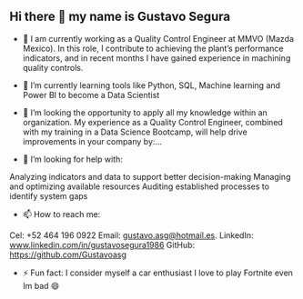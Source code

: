 ## Hi there 👋 my name is Gustavo Segura

- 🔭 I am currently working as a Quality Control Engineer at MMVO (Mazda Mexico). In this role, I contribute to achieving the plant’s performance indicators, and in recent months I have gained experience in machining quality controls.

- 🌱 I’m currently learning tools like Python, SQL, Machine learning and Power BI to become a Data Scientist

- 👯 I’m looking the opportunity to apply all my knowledge within an organization. My experience as a Quality Control Engineer, combined with my training in a Data Science Bootcamp, will help drive improvements in your company by:...

- 🤔 I’m looking for help with:

Analyzing indicators and data to support better decision-making
Managing and optimizing available resources
Auditing established processes to identify system gaps

- 📫 How to reach me: 

Cel: +52 464 196 0922
Email: gustavo.asg@hotmail.es.
LinkedIn: www.linkedin.com/in/gustavosegura1986
GitHub: https://github.com/Gustavoasg

- ⚡ Fun fact: 
I consider myself a car enthusiast
I love to play Fortnite even Im bad 😄
